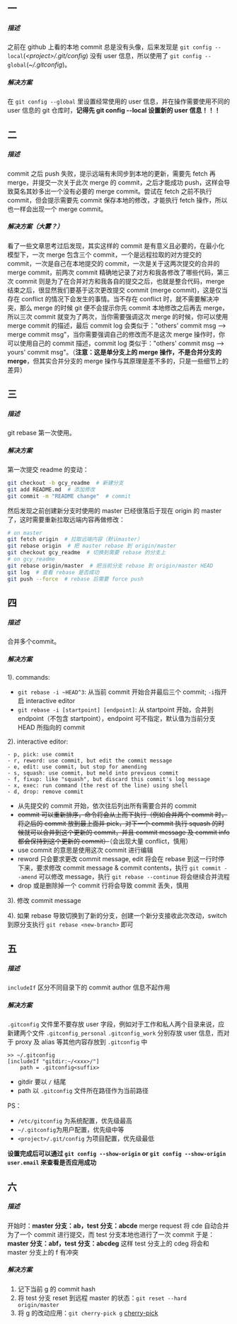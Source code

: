 ## 一
##### 描述
之前在 github 上看的本地 commit 总是没有头像，后来发现是 `git config --local`(*\<project>/.git/config*) 没有 user 信息，所以使用了 `git config --global`(*~/.gitconfig*)。
##### 解决方案
在 `git config --global` 里设置经常使用的 user 信息，并在操作需要使用不同的 user 信息的 git 仓库时，**记得先 git config --local 设置新的 user 信息！！！**

## 二
##### 描述
commit 之后 push 失败，提示远端有未同步到本地的更新，需要先 fetch 再 merge，并提交一次关于此次 merge 的 commit，之后才能成功 push，这样会导致莫名其妙多出一个没有必要的 merge commit。尝试在 fetch 之前不执行 commit，但会提示需要先 commit 保存本地的修改，才能执行 fetch 操作，所以也一样会出现一个 merge commit。
##### 解决方案（大雾？）
看了一些文章思考过后发现，其实这样的 commit 是有意义且必要的，在最小化模型下，一次 merge 包含三个 commit，一个是远程拉取的对方提交的 commit，一次是自己在本地提交的 commit，一次是关于这两次提交的合并的 merge commit，前两次 commit 精确地记录了对方和我各修改了哪些代码，第三次 commit 则是为了在合并对方和我各自的提交之后，也就是整合代码，merge 结束之后，很显然我们要基于这次更改提交 commit (merge commit)，这是仅当存在 conflict 的情况下会发生的事情。当不存在 conflict 时，就不需要解决冲突，那么 merge 的时候 git 便不会提示你先 commit 本地修改之后再去 merge，所以三次 commit 就变为了两次，当你需要强调这次 merge 的时候，你可以使用 merge commit 的描述，最后 commit log 会类似于："others' commit msg --> merge commit msg"，当你需要强调自己的修改而不是这次 merge 操作时，你可以使用自己的 commit 描述，commit log 类似于："others' commit msg --> yours' commit msg"。（**注意：这是单分支上的 merge 操作，不是合并分支的 merge**，但其实合并分支的 merge 操作与其原理是差不多的，只是一些细节上的差异）

## 三
##### 描述
git rebase 第一次使用。
##### 解决方案
第一次提交 readme 的变动：
```bash
git checkout -b gcy_readme  # 新建分支
git add README.md  # 添加修改
git commit -m "README change"  # commit
```
然后发现之前创建新分支时使用的 master 已经很落后于现在 origin 的 master 了，这时需要重新拉取远端内容再做修改：
```bash
# on master
git fetch origin  # 拉取远端内容（默认master）
git rebase origin  # 把 master rebase 到 origin/master
git checkout gcy_readme  # 切换到需要 rebase 的分支上
# on gcy_readme
git rebase origin/master  # 把当前分支 rebase 到 origin/master HEAD
git log  # 查看 rebase 是否成功
git push --force  # rebase 后需要 force push
```

## 四
##### 描述
合并多个commit。
##### 解决方案
1). commands:
- `git rebase -i ~HEAD^3`: 从当前 commit 开始合并最后三个 commit; `-i`指开启 interactive editor
- `git rebase -i [startpoint] [endpoint]`: 从 startpoint 开始，合并到 endpoint（不包含 startpoint），endpoint 可不指定，默认值为当前分支 HEAD 所指向的 commit

2). interactive editor:
```
- p, pick: use commit
- r, reword: use commit, but edit the commit message
- e, edit: use commit, but stop for amending
- s, squash: use commit, but meld into previous commit
- f, fixup: like "squash", but discard this commit's log message
- x, exec: run command (the rest of the line) using shell
- d, drop: remove commit
```
- 从先提交的 commit 开始，依次往后列出所有需要合并的 commit
- <s>commit 可以重新排序，命令将会从上而下执行（例如合并两个 commit 时，将之后的 commit 放到最上面并 pick，对下一个 commit 执行 squash 的时候就可以合并到这个更新的 commit，并且 commit message 及 commit info 都会保持到这个更新的 commit）</s>（会出现大量 conflict，慎用）
- use commit 的意思是使用这次 commit 进行编辑
- reword 只会要求更改 commit message, edit 将会在 rebase 到这一行时停下来，要求修改 commit message & commit contents，执行 `git commit --amend` 可以修改 message，执行 `git rebase --continue` 将会继续合并流程
- drop 或是删除掉一个 commit 行将会导致 commit 丢失，慎用

3). 修改 commit message

4). 如果 rebase 导致切换到了新的分支，创建一个新分支接收此次改动，switch 到原分支执行 `git rebase <new-branch>` 即可

## 五
##### 描述
`includeIf` 区分不同目录下的 commit author 信息不起作用
##### 解决方案
`.gitconfig` 文件里不要存放 user 字段，例如对于工作和私人两个目录来说，应新建两个文件 `.gitconfig_personal` `.gitconfig_work` 分别存放 user 信息，而对于 proxy 及 alias 等其他内容存放到 `.gitconfig` 中
```
>> ~/.gitconfig
[includeIf "gitdir:~/<xxx>/"]
    path = .gitconfig<suffix>
```
- gitdir 要以 `/` 结尾
- path 以 `.gitconfig` 文件所在路径作为当前路径

PS：
- `/etc/gitconfig` 为系统配置，优先级最高
- `~/.gitconfig`为用户配置，优先级中等
- `<project>/.git/config` 为项目配置，优先级最低

**设置完成后可以通过 `git config --show-origin` or `git config --show-origin user.email` 来查看是否应用成功**

## 六
##### 描述
开始时：**master 分支：ab，test 分支：abcde**
merge request 将 cde 自动合并为了一个 commit 进行提交，而 test 分支本地也进行了一次 commit
于是：**master 分支：abf，test 分支：abcdeg**
这样 test 分支上的 cdeg 将会和 master 分支上的 f 有冲突
##### 解决方案
1. 记下当前 g 的 commit hash
2. 将 test 分支 reset 到远程 master 的状态：`git reset --hard origin/master`
3. 将 g 的改动应用：`git cherry-pick g` [cherry-pick](http://www.ruanyifeng.com/blog/2020/04/git-cherry-pick.html)
